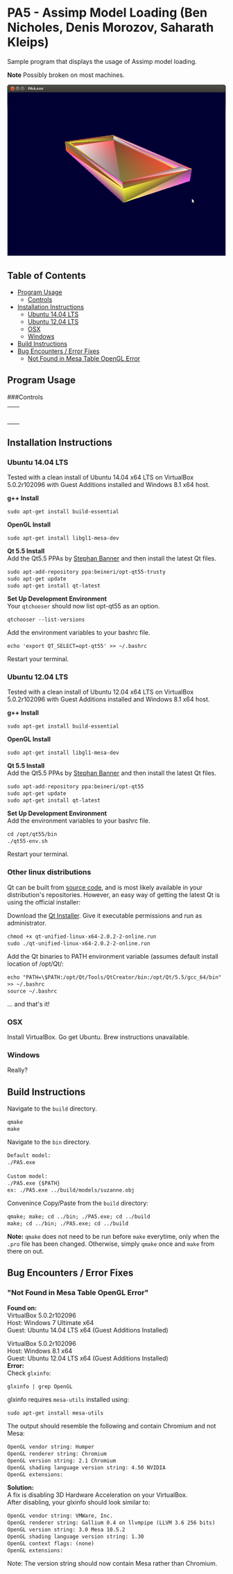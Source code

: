 # PA5 - Assimp Model Loading (Ben Nicholes, Denis Morozov, Saharath Kleips)
Sample program that displays the usage of Assimp model loading.

**Note** Possibly broken on most machines.

![](.screenshot.png "Screenshot")

## Table of Contents
+ [Program Usage](#program-usage)  
    - [Controls](#controls)
+ [Installation Instructions](#installation-instructions)  
    - [Ubuntu 14.04 LTS](#ubuntu-1404-lts)
    - [Ubuntu 12.04 LTS](#ubuntu-1204-lts)
    - [OSX](#osx)
    - [Windows](#windows)
+ [Build Instructions](#build-instructions)  
+ [Bug Encounters / Error Fixes](#bug-encounters--error-fixes)
    - [Not Found in Mesa Table OpenGL Error](#not-found-in-mesa-table-opengl-error)

## Program Usage


###Controls
<table>
    <tbody>
        <tr>
            <th></th>
            <th></th>
        </tr>
        <tr>
            <td></td>
            <td></td>
        </tr>
        <tr>
            <td></td>
            <td></td>
        </tr>
        <tr>
            <td></td>
            <td></td>
        </tr>
        <tr>
            <td></td>
            <td></td>
        </tr>
        <tr>
            <td></td>
            <td></td>
        </tr>
        <tr>
            <td></td>
            <td></td>
        </tr>
    </tbody>
</table>

## Installation Instructions
### Ubuntu 14.04 LTS
Tested with a clean install of Ubuntu 14.04 x64 LTS on VirtualBox 5.0.2r102096 with Guest Additions installed and Windows 8.1 x64 host.  

**g++ Install**
```
sudo apt-get install build-essential
```

**OpenGL Install**
```
sudo apt-get install libgl1-mesa-dev
```

**Qt 5.5 Install**  
Add the Qt5.5 PPAs by [Stephan Banner](https://launchpad.net/~beineri) and then install the latest Qt files.
```
sudo apt-add-repository ppa:beineri/opt-qt55-trusty
sudo apt-get update
sudo apt-get install qt-latest
```

**Set Up Development Environment**  
Your `qtchooser` should now list opt-qt55 as an option.
```
qtchooser --list-versions
```
Add the environment variables to your bashrc file.
```
echo 'export QT_SELECT=opt-qt55' >> ~/.bashrc
```
Restart your terminal.

### Ubuntu 12.04 LTS
Tested with a clean install of Ubuntu 12.04 x64 LTS on VirtualBox 5.0.2r102096 with Guest Additions installed and Windows 8.1 x64 host.  

**g++ Install**
```
sudo apt-get install build-essential
```

**OpenGL Install**
```
sudo apt-get install libgl1-mesa-dev
```

**Qt 5.5 Install**  
Add the Qt5.5 PPAs by [Stephan Banner](https://launchpad.net/~beineri) and then install the latest Qt files.
```
sudo apt-add-repository ppa:beineri/opt-qt55
sudo apt-get update
sudo apt-get install qt-latest
```

**Set Up Development Environment**  
Add the environment variables to your bashrc file.
```
cd /opt/qt55/bin
./qt55-env.sh
```
Restart your terminal.

### Other linux distributions 

Qt can be built from [source code](https://wiki.qt.io/Building_Qt_5_from_Git), and is most likely available in your distribution's repositories. However, an easy way of getting the latest Qt is using the official installer:

Download the [Qt Installer](http://www.qt.io/download-open-source/). Give it executable permissions and run as administrator.
```
chmod +x qt-unified-linux-x64-2.0.2-2-online.run
sudo ./qt-unified-linux-x64-2.0.2-2-online.run
```
Add the Qt binaries to PATH environment variable (assumes default install location of /opt/Qt/:
```
echo "PATH=\$PATH:/opt/Qt/Tools/QtCreator/bin:/opt/Qt/5.5/gcc_64/bin" >> ~/.bashrc
source ~/.bashrc
```

... and that's it!

### OSX

Install VirtualBox. Go get Ubuntu. Brew instructions unavailable.

### Windows

Really?

## Build Instructions
Navigate to the `build` directory.
```
qmake
make
```
Navigate to the `bin` directory.
```
Default model:
./PA5.exe

Custom model:
./PA5.exe {$PATH}
ex: ./PA5.exe ../build/models/suzanne.obj
```

Convenince Copy/Paste from the `build` directory:
```
qmake; make; cd ../bin; ./PA5.exe; cd ../build
make; cd ../bin; ./PA5.exe; cd ../build
```

**Note:** `qmake` does not need to be run before `make` everytime, only when the `.pro` file has been changed. Otherwise, simply `qmake` once and `make` from there on out.

## Bug Encounters / Error Fixes
### "Not Found in Mesa Table OpenGL Error"
**Found on:**  
VirtualBox 5.0.2r102096  
Host: Windows 7 Ultimate x64  
Guest: Ubuntu 14.04 LTS x64 (Guest Additions Installed)

VirtualBox 5.0.2r102096  
Host: Windows 8.1 x64  
Guest: Ubuntu 12.04 LTS x64 (Guest Additions Installed)  
**Error:**  
Check `glxinfo`:
```
glxinfo | grep OpenGL
```
glxinfo requires `mesa-utils` installed using:
```
sudo apt-get install mesa-utils
```
The output should resemble the following and contain Chromium and not Mesa:
```
OpenGL vendor string: Humper
OpenGL renderer string: Chromium
OpenGL version string: 2.1 Chromium
OpenGL shading language version string: 4.50 NVIDIA
OpenGL extensions:
```
**Solution:**  
A fix is disabling 3D Hardware Acceleration on your VirtualBox.  
After disabling, your glxinfo should look similar to:
```
OpenGL vendor string: VMWare, Inc.
OpenGL renderer string: Gallium 0.4 on llvmpipe (LLVM 3.6 256 bits)
OpenGL version string: 3.0 Mesa 10.5.2
OpenGL shading language version string: 1.30
OpenGL context flags: (none)
OpenGL extensions:
```
Note: The version string should now contain Mesa rather than Chromium.